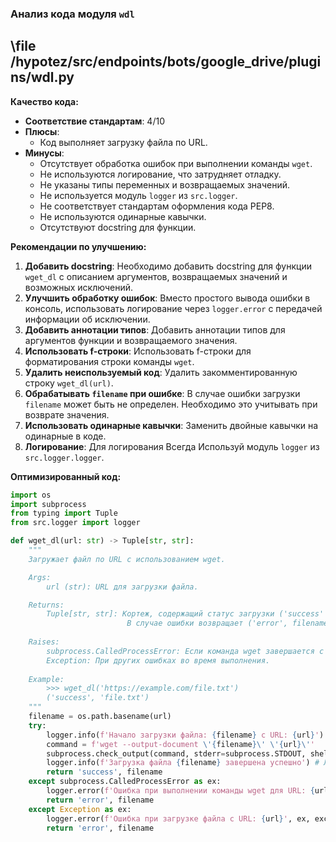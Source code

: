 ### **Анализ кода модуля `wdl`**

## \file /hypotez/src/endpoints/bots/google_drive/plugins/wdl.py

**Качество кода:**

- **Соответствие стандартам**: 4/10
- **Плюсы**:
    - Код выполняет загрузку файла по URL.
- **Минусы**:
    - Отсутствует обработка ошибок при выполнении команды `wget`.
    - Не используются логирование, что затрудняет отладку.
    - Не указаны типы переменных и возвращаемых значений.
    - Не используется модуль `logger` из `src.logger`.
    - Не соответствует стандартам оформления кода PEP8.
    - Не используются одинарные кавычки.
    - Отсутствуют docstring для функции.

**Рекомендации по улучшению:**

1.  **Добавить docstring**: Необходимо добавить docstring для функции `wget_dl` с описанием аргументов, возвращаемых значений и возможных исключений.
2.  **Улучшить обработку ошибок**: Вместо простого вывода ошибки в консоль, использовать логирование через `logger.error` с передачей информации об исключении.
3.  **Добавить аннотации типов**: Добавить аннотации типов для аргументов функции и возвращаемого значения.
4.  **Использовать f-строки**: Использовать f-строки для форматирования строки команды `wget`.
5.  **Удалить неиспользуемый код**: Удалить закомментированную строку `wget_dl(url)`.
6.  **Обрабатывать `filename` при ошибке**: В случае ошибки загрузки `filename` может быть не определен. Необходимо это учитывать при возврате значения.
7.  **Использовать одинарные кавычки**: Заменить двойные кавычки на одинарные в коде.
8. **Логирование**: Для логирования Всегда Используй модуль `logger` из `src.logger.logger`.

**Оптимизированный код:**

```python
import os
import subprocess
from typing import Tuple
from src.logger import logger

def wget_dl(url: str) -> Tuple[str, str]:
    """
    Загружает файл по URL с использованием wget.

    Args:
        url (str): URL для загрузки файла.

    Returns:
        Tuple[str, str]: Кортеж, содержащий статус загрузки ('success' или 'error') и имя файла.
                          В случае ошибки возвращает ('error', filename), где filename может быть None.
    
    Raises:
        subprocess.CalledProcessError: Если команда wget завершается с ненулевым кодом возврата.
        Exception: При других ошибках во время выполнения.
    
    Example:
        >>> wget_dl('https://example.com/file.txt')
        ('success', 'file.txt')
    """
    filename = os.path.basename(url)
    try:
        logger.info(f'Начало загрузки файла: {filename} с URL: {url}') # Логируем начало загрузки
        command = f'wget --output-document \'{filename}\' \'{url}\''
        subprocess.check_output(command, stderr=subprocess.STDOUT, shell=True)
        logger.info(f'Загрузка файла {filename} завершена успешно') # Логируем успешное завершение
        return 'success', filename
    except subprocess.CalledProcessError as ex:
        logger.error(f'Ошибка при выполнении команды wget для URL: {url}', ex, exc_info=True) # Логируем ошибку выполнения команды
        return 'error', filename
    except Exception as ex:
        logger.error(f'Ошибка при загрузке файла с URL: {url}', ex, exc_info=True) # Логируем общую ошибку
        return 'error', filename